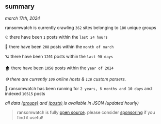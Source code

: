 
## summary
_march 17th, 2024_

ransomwatch is currently crawling `362` sites belonging to `180` unique groups

⏲ there have been `1` posts within the `last 24 hours`

🦈 there have been `208` posts within the `month of march`

🪐 there have been `1201` posts within the `last 90 days`

🏚 there have been `1058` posts within the `year of 2024`

_⚙️ there are currently `106` online hosts & `110` custom parsers._

🦕 ransomwatch has been running for `2 years, 6 months and 10 days` and indexed `10515` posts

_all data  [(groups)](http://ransomwhat.telemetry.ltd/groups) and [(posts)](http://ransomwhat.telemetry.ltd/posts) is available in JSON (updated hourly)_

> ransomwatch is fully [open source](https://github.com/joshhighet/ransomwatch#ransomwatch--). please consider [sponsoring](https://github.com/sponsors/joshhighet) if you find it useful!
